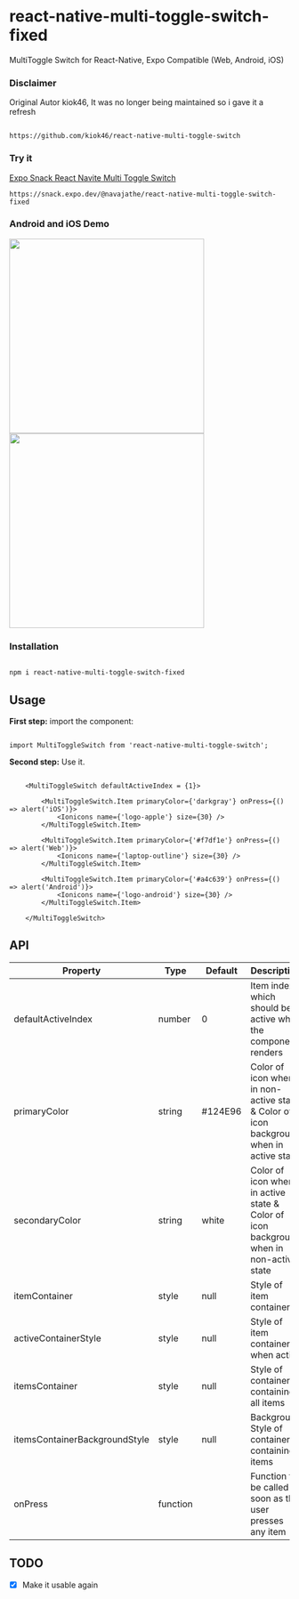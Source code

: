 # react-native-multi-toggle-switch-fixed

MultiToggle Switch for React-Native, Expo Compatible (Web, Android, iOS)

  

### Disclaimer

Original Autor kiok46, It was no longer being maintained so i gave it a refresh

```

https://github.com/kiok46/react-native-multi-toggle-switch

```

  

### Try it

[Expo Snack React Navite Multi Toggle Switch](https://snack.expo.dev/@navajathe/react-native-multi-toggle-switch-fixed)
```
https://snack.expo.dev/@navajathe/react-native-multi-toggle-switch-fixed
```


  

### Android and iOS Demo

<img  src="https://media1.tenor.com/images/f523b1706284212538ffc67ce1ed76e0/tenor.gif"  width="350">

<img  src="https://media1.tenor.com/images/c541e956595562d3d60f5ef7ea4f5006/tenor.gif"  width="350">

  
  

### Installation

```

npm i react-native-multi-toggle-switch-fixed

```

  

## Usage

  
  

**First step:** import the component:

  

```

import MultiToggleSwitch from 'react-native-multi-toggle-switch';

```

  

**Second step:** Use it.

  

```

    <MultiToggleSwitch defaultActiveIndex = {1}> 

        <MultiToggleSwitch.Item primaryColor={'darkgray'} onPress={() => alert('iOS')}>
            <Ionicons name={'logo-apple'} size={30} />
        </MultiToggleSwitch.Item>

        <MultiToggleSwitch.Item primaryColor={'#f7df1e'} onPress={() => alert('Web')}>
            <Ionicons name={'laptop-outline'} size={30} />   
        </MultiToggleSwitch.Item>
            
        <MultiToggleSwitch.Item primaryColor={'#a4c639'} onPress={() => alert('Android')}>
            <Ionicons name={'logo-android'} size={30} />
        </MultiToggleSwitch.Item> 

    </MultiToggleSwitch>

```

  
  

## API



| Property     | Type     | Default               | Description                                                                                                |
|--------------|----------|-----------------------|------------------------------------------------------------------------------------------------------------|
| defaultActiveIndex      | number    | 0                    | Item index which should be active when the component renders                                                         |
| primaryColor  | string   | #124E96               | Color of icon when in non-active state & Color of icon background when in active state                                                                                 |
| secondaryColor      | string  | white                  | Color of icon when in active state & Color of icon background when in non-active state                                                                                   |
| itemContainer | style   | null | Style of item container                                                                             |
| activeContainerStyle | style   | null | Style of item container when active                                                                            |
| itemsContainer | style   | null | Style of container containing all items                                                                            |
| itemsContainerBackgroundStyle | style   | null | Background Style of container containing items                                                                             |
| onPress  | function |                       | Function to be called as soon as the user presses any item  |



## TODO

- [x] Make it usable again